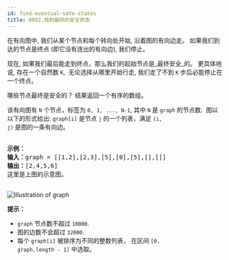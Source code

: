 ```yaml
---
id: find-eventual-safe-states
title: 0802.找到最终的安全状态
---
```

在有向图中, 我们从某个节点和每个转向处开始, 沿着图的有向边走。 如果我们到达的节点是终点 (即它没有连出的有向边), 我们停止。

现在, 如果我们最后能走到终点，那么我们的起始节点是_最终安全_的。 更具体地说, 存在一个自然数 <code>K</code>,  无论选择从哪里开始行走, 我们走了不到 <code>K</code> 步后必能停止在一个终点。

哪些节点最终是安全的？ 结果返回一个有序的数组。

该有向图有 <code>N</code> 个节点，标签为 <code>0, 1, ..., N-1</code>, 其中 <code>N</code> 是 <code>graph</code> 的节点数.  图以以下的形式给出: <code>graph[i]</code> 是节点 <code>j</code> 的一个列表，满足 <code>(i, j)</code> 是图的一条有向边。


<pre><br/><strong>示例：</strong><br/><strong>输入：</strong>graph = [[1,2],[2,3],[5],[0],[5],[],[]]<br/><strong>输出：</strong>[2,4,5,6]<br/>这里是上图的示意图。<br/><br/></pre>

![Illustration of graph](https://s3-lc-upload.s3.amazonaws.com/uploads/2018/03/17/picture1.png)

**提示：**


- <code>graph</code> 节点数不超过 <code>10000</code>.
- 图的边数不会超过 <code>32000</code>.
- 每个 <code>graph[i]</code> 被排序为不同的整数列表， 在区间 <code>[0, graph.length - 1]</code> 中选取。
